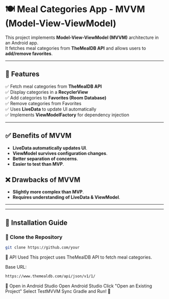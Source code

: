 # 🍽️ Meal Categories App - MVVM (Model-View-ViewModel)

This project implements **Model-View-ViewModel (MVVM)** architecture in an Android app.  
It fetches meal categories from **TheMealDB API** and allows users to **add/remove favorites**.

---

## 📌 Features
✅ Fetch meal categories from **TheMealDB API**  
✅ Display categories in a **RecyclerView**  
✅ Add categories to **Favorites (Room Database)**  
✅ Remove categories from Favorites  
✅ Uses **LiveData** to update UI automatically  
✅ Implements **ViewModelFactory** for dependency injection  

---

## ✅ Benefits of MVVM
- **LiveData automatically updates UI**.
- **ViewModel survives configuration changes**.
- **Better separation of concerns**.
- **Easier to test than MVP**.

## ❌ Drawbacks of MVVM
- **Slightly more complex than MVP**.
- **Requires understanding of LiveData & ViewModel**.

---

---

## 🚀 Installation Guide
### **🔹 Clone the Repository**
```sh
git clone https://github.com/your
```

📌 API Used
This project uses TheMealDB API to fetch meal categories.

Base URL:
```sh
https://www.themealdb.com/api/json/v1/1/
```

🔹 Open in Android Studio
Open Android Studio
Click "Open an Existing Project"
Select TestMVVM
Sync Gradle and Run! 🚀
